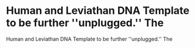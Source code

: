 # Human and Leviathan DNA Template to be further ''unplugged.'' The

Human and Leviathan DNA Template to be further ''unplugged.'' The